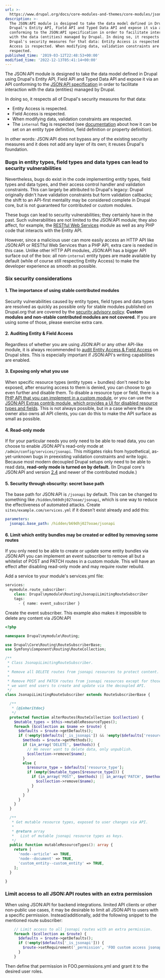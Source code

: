 ```yaml
---
url: >-
  https://www.drupal.org/docs/core-modules-and-themes/core-modules/jsonapi-module/security-considerations
description: >-
  The JSON:API module is designed to take the data model defined in Drupal using
  Drupal's Entity API, Field API and Typed Data API and expose it via an API
  conforming to the JSON:API specification in order to facilitate interaction
  with the data (entities) managed by Drupal. In doing so, it respects all of
  Drupal's security measures for that data: Entity Access is respected. Field
  Access is respected. When modifying data, validation constraints are
  respected.
published_time: '2019-03-12T22:48:53+00:00'
modified_time: '2022-12-13T05:41:14+00:00'
---
```

The JSON:API module is designed to take the data model defined in Drupal using Drupal's Entity API, Field API and Typed Data API and expose it via an API conforming to the [JSON:API specification](https://jsonapi.org/) in order to facilitate interaction with the data (entities) managed by Drupal.

In doing so, it respects all of Drupal's security measures for that data:

* Entity Access is respected.
* Field Access is respected.
* When modifying data, validation constraints are respected.
* The `internal` flag is respected (see [documentation](https://api.drupal.org/api/drupal/core%21lib%21Drupal%21Core%21Entity%21EntityTypeInterface.php/function/EntityTypeInterface%3A%3AisInternal/8.7.x) about how it can be set on an entity type definition, field definition or property definition).

In other words: JSON:API does not bypass any of the existing security measures and it does not add any layer of its own; it reuses Drupal's foundation.

### Bugs in entity types, field types and data types can lead to security vulnerabilities

Nevertheless, bugs do exist in the code implementing entity types, field types and data types, and their access control handler and validation constraints. This can largely be attributed to Drupal's legacy: Drupal originally didn't have validation constraints but form validation callbacks; the shift to an API-first mentality may be considered complete in Drupal core, but is not guaranteed for contributed or custom modules.

These bugs can lead to security vulnerabilities; they certainly have in the past. Such vulnerabilities are not limited to the JSON:API module; they also affect, for example, the [RESTful Web Services](https://www.drupal.org/docs/8/core/modules/rest) module as well as any PHP code that interacts with the Entity API.

However, since a malicious user can more easily access an HTTP API like JSON:API or RESTful Web Services than a PHP API, extra care is needed in this case. Unlike other HTTP API modules, JSON:API has a bigger API surface out of the box: all non-`internal` entity types are made available by default (while of course still respecting Entity Access) to make the developer experience as smooth as possible.

### Six security considerations

#### 1\. The importance of using stable contributed modules

Security vulnerabilities caused by entity types, field types and data types are resolved as quickly as possible only for stable modules published on Drupal.org that are covered by the [security advisory policy](https://www.drupal.org/security-advisory-policy). **Custom modules and non-stable contributed modules are not covered.** If you are using some of those, please exercise extra care.

#### 2\. Auditing Entity & Field Access

Regardless of whether you are using JSON:API or any other API-like module, it is always recommended to [audit Entity Access & Field Access](http://www.previousnext.com.au/blog/introducing-entity-access-audit-module) on Drupal sites. This is especially important if JSON:API's writing capabilities are enabled.

#### 3\. Exposing only what you use

When specific resource types (entity types + bundles) don't need to be exposed, after ensuring access to them is denied, you can choose to go even further and disable them. To disable a resource type or field, there is a [PHP API that you can implement in a custom module](https://www.drupal.org/node/3079797), or you can use the [JSON:API Extras contrib module, which provides a UI for disabled resource types and fields](https://www.drupal.org/docs/8/modules/jsonapi/jsonapi-extras). This is not always possible, but in a case where the site owner also owns all API clients, you can do this to make the API surface as small as possible.

#### 4\. Read-only mode

If for your particular needs you only need to be able to read data, you can choose to enable JSON:API's read-only mode at `/admin/config/services/jsonapi`. This mitigates risks from hypothetical, as-yet-unknown bugs in preexisting validation constraints and write logic. Because most modern decoupled Drupal setups only need to be able to read data, **read-only mode is turned on by default.**  (In Drupal core's JSON:API and version [2.4](https://www.drupal.org/project/jsonapi/releases/8.x-2.4) and newer of the contributed module.)

#### 5\. Security through obscurity: secret base path

The base path for JSON:API is `/jsonapi` by default. This can be changed to something like `/hidden/b69dhj027ooae/jsonapi`, which is one way to reduce the effectiveness of automated attacks. Create `sites/example.com/services.yml` if it doesn't exist already and add this:

```yaml
parameters:
  jsonapi.base_path: /hidden/b69dhj027ooae/jsonapi

```

#### 6\. Limit which entity bundles may be created or edited by removing some routes

If you only need to be able to create or update some entity bundles via JSON:API you can implement an event subscriber to remove all but a whitelist of POST and PATCH routes in a custom module. This will have an effect after disabling read-only mode and may require router rebuild.

Add a service to your module's services.yml file:

```php
services:
  mymodule.route_subscriber:
    class: Drupal\mymodule\Routing\JsonapiLimitingRouteSubscriber
    tags:
      - { name: event_subscriber }

```

Create the event subscriber. This example also makes it impossible to delete any content via JSON:API

```php
<?php

namespace Drupal\mymodule\Routing;

use Drupal\Core\Routing\RouteSubscriberBase;
use Symfony\Component\Routing\RouteCollection;

/**
 * Class JsonapiLimitingRouteSubscriber.
 *
 * Remove all DELETE routes from jsonapi resources to protect content.
 *
 * Remove POST and PATCH routes from jsonapi resources except for those
 * we want end users to create and update via the decoupled API.
 */
class JsonapiLimitingRouteSubscriber extends RouteSubscriberBase {

  /**
   * {@inheritdoc}
   */
  protected function alterRoutes(RouteCollection $collection) {
    $mutable_types = $this->mutableResourceTypes();
    foreach ($collection as $name => $route) {
      $defaults = $route->getDefaults();
      if (!empty($defaults['_is_jsonapi']) && !empty($defaults['resource_type'])) {
        $methods = $route->getMethods();
        if (in_array('DELETE', $methods)) {
          // We never want to delete data, only unpublish.
          $collection->remove($name);
        }
        else {
          $resource_type = $defaults['resource_type'];
          if (empty($mutable_types[$resource_type])) {
            if (in_array('POST', $methods) || in_array('PATCH', $methods)) {
              $collection->remove($name);
            }
          }
        }
      }
    }
  }

  /**
   * Get mutable resource types, exposed to user changes via API.
   *
   * @return array
   *   List of mutable jsonapi resource types as keys.
   */
  public function mutableResourceTypes(): array {
    return [
      'node--article' => TRUE,
      'node--document' => TRUE,
      'custom_entity--custom_entity' => TRUE,
    ];
  }

}

```

### Limit access to all JSON:API routes with an extra permission

When using JSON:API for backend integrations. limited API clients or other non-public use cases, it may be desirable to limit all JSON:API to users with a specific permission. Instead/additionally, add the following snippet to the mentioned route subscriber:

```php
    // Limit access to all jsonapi routes with an extra permission.
    foreach ($collection as $route) {
      $defaults = $route->getDefaults();
      if (!empty($defaults['_is_jsonapi'])) {
        $route->setRequirement('_permission', 'FOO custom access jsonapi');
      }
    }
```

Then define that permission in FOO.permissions.yml and grant it to the desired user roles.